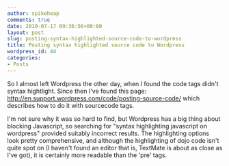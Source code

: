 ```yaml
---
author: spikeheap
comments: true
date: 2010-07-17 09:36:56+00:00
layout: post
slug: posting-syntax-highlighted-source-code-to-wordpress
title: Posting syntax highlighted source code to Wordpress
wordpress_id: 44
categories:
- Posts
---
```


So I almost left Wordpress the other day, when I found the code tags didn't syntax hightlight. Since then I've found this page: http://en.support.wordpress.com/code/posting-source-code/ which describes how to do it with sourcecode tags. 

I'm not sure why it was so hard to find, but Wordpress has a big thing about blocking Javascript, so searching for "syntax highlighting javascript on wordpress" provided suitably incorrect results. The highlighting options look pretty comprehensive, and although the highlighting of dojo code isn't quite spot on (I haven't found an editor that is, TextMate is about as close as I've got), it is certainly more readable than the 'pre' tags.
